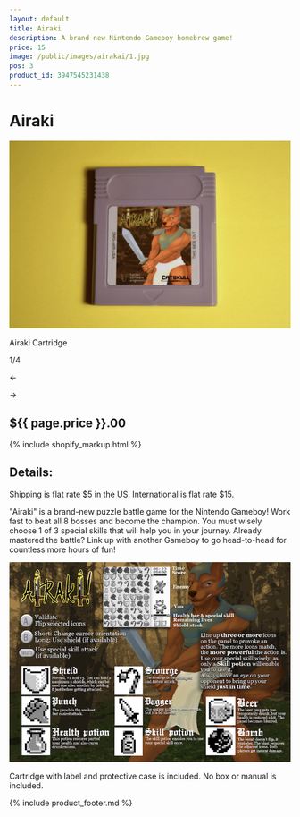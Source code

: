 ```yaml
---
layout: default
title: Airaki
description: A brand new Nintendo Gameboy homebrew game!
price: 15
image: /public/images/airakai/1.jpg
pos: 3
product_id: 3947545231438
---
```

# Airaki

<div class="gallery">
	<img src="/public/images/airakai/1.jpg" alt="Airaki Cartridge" id="gallery_image" onclick="cycle(1); return false;">
	<p id="gallery_subtitle">Airaki Cartridge</p>
	<p id="gallery_pos_text">1/4</p>
	<div id="gallery_nav">
		<p id="gallery_nav_left" onclick="cycle(0); return false;">←</p>
		<p id="gallery_nav_right" onclick="cycle(1); return false;">→</p>
	</div>
</div>

## ${{ page.price }}.00

{% include shopify_markup.html %}

## Details:

Shipping is flat rate $5 in the US. International is flat rate $15.

"Airaki" is a brand-new puzzle battle game for the Nintendo Gameboy! Work fast to beat all 8 bosses and become the champion. You must wisely choose 1 of 3 special skills that will help you in your journey. Already mastered the battle? Link up with another Gameboy to go head-to-head for countless more hours of fun!

<img src="/public/images/airakai/instructions.png"/>

Cartridge with label and protective case is included. No box or manual is included.

{% include product_footer.md %}

<script src="{{ site.baseurl }}public/js/airakaigallery.js"></script>
